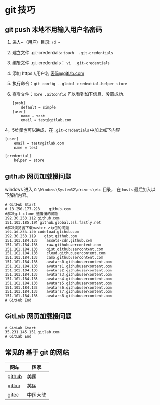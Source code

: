 # git 技巧
## git push 本地不用输入用户名密码

1. 进入~（用户）目录: `cd ~`
2. 建立文件 .git-credentials: `touch  .git-credentials`

3. 编辑文件 .git-credentials： `vi  .git-credentials`

4. 添加 https://用户名:密码@gitlab.com

5. 执行命令：`git config --global credential.helper store`

6. 查看文件：`more .gitconfig` 可以看到如下信息，设置成功。

    ```
    [push]
        default = simple
    [user]
        name = test
        email = test@gitlab.com
    ```

4，5步骤也可以换成，在 `.git-credentials` 中加上如下内容

```
[user]
    email = test@gitlab.com
    name = test

[credential]
    helper = store
```

## github 网页加载慢问题

windows 进入 `C:\Windows\System32\drivers\etc` 目录， 在 `hosts` 最后加入以下解析内容。

```
# GitHub Start 
# 13.250.177.223	github.com
#解决git clone 速度慢的问题
192.30.253.112 github.com
151.101.185.194 github.global.ssl.fastly.net
#解决浏览器下载master-zip包的问题
192.30.253.120 codeload.github.com
192.30.253.119    gist.github.com
151.101.184.133    assets-cdn.github.com
151.101.184.133    raw.githubusercontent.com
151.101.184.133    gist.githubusercontent.com
151.101.184.133    cloud.githubusercontent.com
151.101.184.133    camo.githubusercontent.com
151.101.184.133    avatars0.githubusercontent.com
151.101.184.133    avatars1.githubusercontent.com
151.101.184.133    avatars2.githubusercontent.com
151.101.184.133    avatars3.githubusercontent.com
151.101.184.133    avatars4.githubusercontent.com
151.101.184.133    avatars5.githubusercontent.com
151.101.184.133    avatars6.githubusercontent.com
151.101.184.133    avatars7.githubusercontent.com
151.101.184.133    avatars8.githubusercontent.com
# GitHub End
```

## GitLab 网页加载慢问题

```
# GitLab Start
35.231.145.151 gitlab.com
# GitLab End
```


##  常见的 基于 git 的网站

网站 | 国家 |
--- | --- |
[github](https://github.com) | 美国
[gitlab](https://gitlab.com)  | 美国
[gitee](https://gitee.com/)  | 中国大陆